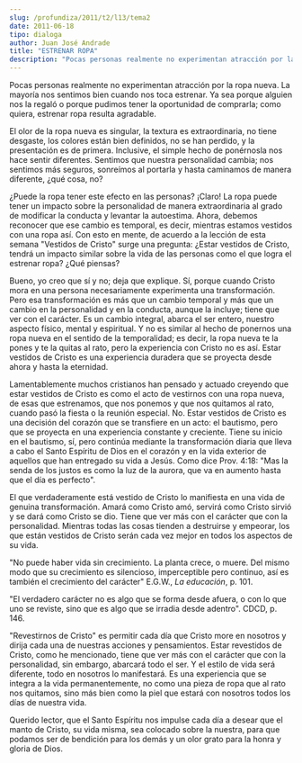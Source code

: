 ```yaml
---
slug: /profundiza/2011/t2/l13/tema2
date: 2011-06-18
tipo: dialoga
author: Juan José Andrade
title: "ESTRENAR ROPA"
description: "Pocas personas realmente no experimentan atracción por la ropa nueva. La  mayoría nos sentimos bien cuando nos toca estrenar. Ya sea porque alguien nos  la regaló o porque pudimos tener la oportunidad de comprarla; como quiera,  estrenar ropa resulta agradable."
---
```


Pocas personas realmente no experimentan atracción por la ropa nueva. La mayoría nos sentimos bien cuando nos toca estrenar. Ya sea porque alguien nos la regaló o porque pudimos tener la oportunidad de comprarla; como quiera, estrenar ropa resulta agradable.

El olor de la ropa nueva es singular, la textura es extraordinaria, no tiene desgaste, los colores están bien definidos, no se han perdido, y la presentación es de primera. Inclusive, el simple hecho de ponérnosla nos hace sentir diferentes. Sentimos que nuestra personalidad cambia; nos sentimos más seguros, sonreímos al portarla y hasta caminamos de manera diferente, ¿qué cosa, no?

¿Puede la ropa tener este efecto en las personas? ¡Claro! La ropa puede tener un impacto sobre la personalidad de manera extraordinaria al grado de modificar la conducta y levantar la autoestima. Ahora, debemos reconocer que ese cambio es temporal, es decir, mientras estamos vestidos con una ropa así. Con esto en mente, de acuerdo a la lección de esta semana "Vestidos de Cristo" surge una pregunta: ¿Estar vestidos de Cristo, tendrá un impacto similar sobre la vida de las personas como el que logra el estrenar ropa? ¿Qué piensas?

Bueno, yo creo que sí y no; deja que explique. Sí, porque cuando Cristo mora en una persona necesariamente experimenta una transformación. Pero esa transformación es más que un cambio temporal y más que un cambio en la personalidad y en la conducta, aunque la incluye; tiene que ver con el carácter. Es un cambio integral, abarca el ser entero, nuestro aspecto físico, mental y espiritual. Y no es similar al hecho de ponernos una ropa nueva en el sentido de la temporalidad; es decir, la ropa nueva te la pones y te la quitas al rato, pero la experiencia con Cristo no es así. Estar vestidos de Cristo es una experiencia duradera que se proyecta desde ahora y hasta la eternidad.

Lamentablemente muchos cristianos han pensado y actuado creyendo que estar vestidos de Cristo es como el acto de vestirnos con una ropa nueva, de esas que estrenamos, que nos ponemos y que nos quitamos al rato, cuando pasó la fiesta o la reunión especial. No. Estar vestidos de Cristo es una decisión del corazón que se transfiere en un acto: el bautismo, pero que se proyecta en una experiencia constante y creciente. Tiene su inicio en el bautismo, sí, pero continúa mediante la transformación diaria que lleva a cabo el Santo Espíritu de Dios en el corazón y en la vida exterior de aquellos que han entregado su vida a Jesús. Como dice Prov. 4:18: "Mas la senda de los justos es como la luz de la aurora, que va en aumento hasta que el día es perfecto".

El que verdaderamente está vestido de Cristo lo manifiesta en una vida de genuina transformación. Amará como Cristo amó, servirá como Cristo sirvió y se dará como Cristo se dio. Tiene que ver más con el carácter que con la personalidad. Mientras todas las cosas tienden a destruirse y empeorar, los que están vestidos de Cristo serán cada vez mejor en todos los aspectos de su vida.

"No puede haber vida sin crecimiento. La planta crece, o muere. Del mismo modo que su crecimiento es silencioso, imperceptible pero continuo, así es también el crecimiento del carácter" E.G.W., _La educación_, p. 101.

"El verdadero carácter no es algo que se forma desde afuera, o con lo que uno se reviste, sino que es algo que se irradia desde adentro". CDCD, p. 146.

"Revestirnos de Cristo" es permitir cada día que Cristo more en nosotros y dirija cada una de nuestras acciones y pensamientos. Estar revestidos de Cristo, como he mencionado, tiene que ver más con el carácter que con la personalidad, sin embargo, abarcará todo el ser. Y el estilo de vida será diferente, todo en nosotros lo manifestará. Es una experiencia que se integra a la vida permanentemente, no como una pieza de ropa que al rato nos quitamos, sino más bien como la piel que estará con nosotros todos los días de nuestra vida.

Querido lector, que el Santo Espíritu nos impulse cada día a desear que el manto de Cristo, su vida misma, sea colocado sobre la nuestra, para que podamos ser de bendición para los demás y un olor grato para la honra y gloria de Dios.

